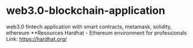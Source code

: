 # web3.0-blockchain-application
web3.0 fintech application with smart contracts, metamask, solidity, ethereum
**Resources
Hardhat - Ethereum environment for professionals
Link: https://hardhat.org/